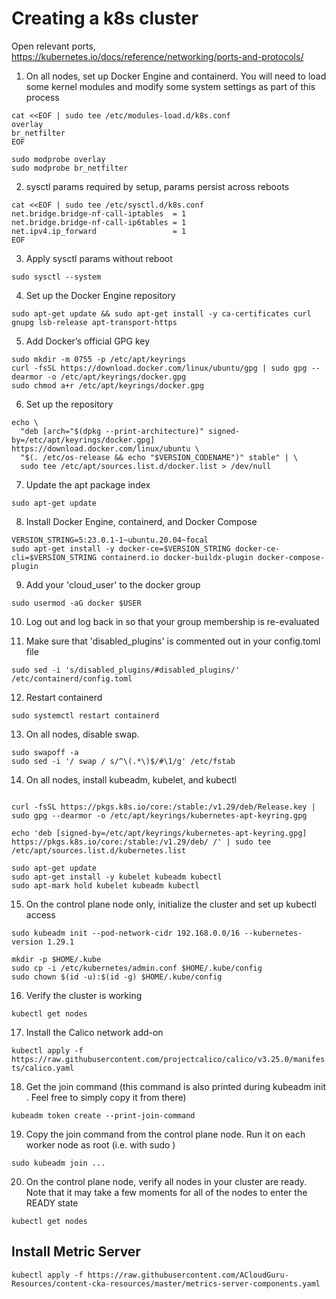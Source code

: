 # Creating a k8s cluster
Open relevant ports,
https://kubernetes.io/docs/reference/networking/ports-and-protocols/
 
1. On all nodes, set up Docker Engine and containerd. You will need to load some kernel modules and modify some system settings as part of this process

```
cat <<EOF | sudo tee /etc/modules-load.d/k8s.conf
overlay
br_netfilter
EOF

sudo modprobe overlay
sudo modprobe br_netfilter
```

2. sysctl params required by setup, params persist across reboots
```
cat <<EOF | sudo tee /etc/sysctl.d/k8s.conf
net.bridge.bridge-nf-call-iptables  = 1
net.bridge.bridge-nf-call-ip6tables = 1
net.ipv4.ip_forward                 = 1
EOF
```


3. Apply sysctl params without reboot

`sudo sysctl --system`

4. Set up the Docker Engine repository

`sudo apt-get update && sudo apt-get install -y ca-certificates curl gnupg lsb-release apt-transport-https`

5. Add Docker’s official GPG key
```
sudo mkdir -m 0755 -p /etc/apt/keyrings
curl -fsSL https://download.docker.com/linux/ubuntu/gpg | sudo gpg --dearmor -o /etc/apt/keyrings/docker.gpg
sudo chmod a+r /etc/apt/keyrings/docker.gpg
```

6. Set up the repository
```
echo \
  "deb [arch="$(dpkg --print-architecture)" signed-by=/etc/apt/keyrings/docker.gpg] https://download.docker.com/linux/ubuntu \
  "$(. /etc/os-release && echo "$VERSION_CODENAME")" stable" | \
  sudo tee /etc/apt/sources.list.d/docker.list > /dev/null
```

7. Update the apt package index

`sudo apt-get update`

8. Install Docker Engine, containerd, and Docker Compose
```
VERSION_STRING=5:23.0.1-1~ubuntu.20.04~focal
sudo apt-get install -y docker-ce=$VERSION_STRING docker-ce-cli=$VERSION_STRING containerd.io docker-buildx-plugin docker-compose-plugin
```

9. Add your 'cloud_user' to the docker group

`sudo usermod -aG docker $USER`

10. Log out and log back in so that your group membership is re-evaluated

11. Make sure that 'disabled_plugins' is commented out in your config.toml file

`sudo sed -i 's/disabled_plugins/#disabled_plugins/' /etc/containerd/config.toml`

12. Restart containerd

`sudo systemctl restart containerd`

13. On all nodes, disable swap.
```
sudo swapoff -a
sudo sed -i '/ swap / s/^\(.*\)$/#\1/g' /etc/fstab
```

14. On all nodes, install kubeadm, kubelet, and kubectl
```

curl -fsSL https://pkgs.k8s.io/core:/stable:/v1.29/deb/Release.key | sudo gpg --dearmor -o /etc/apt/keyrings/kubernetes-apt-keyring.gpg

echo 'deb [signed-by=/etc/apt/keyrings/kubernetes-apt-keyring.gpg] https://pkgs.k8s.io/core:/stable:/v1.29/deb/ /' | sudo tee /etc/apt/sources.list.d/kubernetes.list

sudo apt-get update
sudo apt-get install -y kubelet kubeadm kubectl
sudo apt-mark hold kubelet kubeadm kubectl
```

15. On the control plane node only, initialize the cluster and set up kubectl access
```
sudo kubeadm init --pod-network-cidr 192.168.0.0/16 --kubernetes-version 1.29.1

mkdir -p $HOME/.kube
sudo cp -i /etc/kubernetes/admin.conf $HOME/.kube/config
sudo chown $(id -u):$(id -g) $HOME/.kube/config
```

16. Verify the cluster is working

`kubectl get nodes`

17. Install the Calico network add-on

`kubectl apply -f https://raw.githubusercontent.com/projectcalico/calico/v3.25.0/manifests/calico.yaml`

18. Get the join command (this command is also printed during kubeadm init . Feel free to simply copy it from there)

`kubeadm token create --print-join-command`

19. Copy the join command from the control plane node. Run it on each worker node as root (i.e. with sudo )

`sudo kubeadm join ...`

20. On the control plane node, verify all nodes in your cluster are ready. Note that it may take a few moments for all of the nodes to enter the READY state

`kubectl get nodes`

## Install Metric Server

`kubectl apply -f https://raw.githubusercontent.com/ACloudGuru-Resources/content-cka-resources/master/metrics-server-components.yaml`
